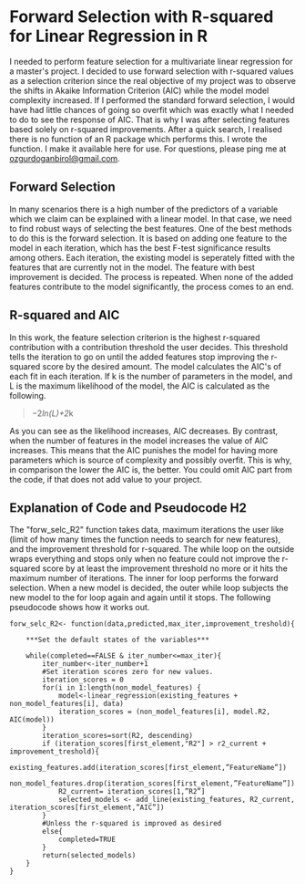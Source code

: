 # Forward Selection with R-squared for Linear Regression in R

I needed to perform feature selection for a multivariate linear regression for a master's project. I decided to use forward selection with r-squared values as a selection criterion since the real objective of my project was to observe the shifts in Akaike Information Criterion (AIC) while the model model complexity increased. If I performed the standard forward selection, I would have had little chances of going so overfit which was exactly what I needed to do to see the response of AIC. That is why I was after selecting features based solely on r-squared improvements. After a quick search, I realised there is no function of an R package which performs this. I wrote the function. I make it available here for use. For questions, please ping me at ozgurdoganbirol@gmail.com.

## Forward Selection

In many scenarios there is a high number of the predictors of a variable which we claim can be explained with a linear model. In that case, we need to find robust ways of selecting the best features. One of the best methods to do this is the forward selection. It is based on adding one feature to the model in each iteration, which has the best F-test significance results among others. Each iteration, the existing model is seperately fitted with the features that are currently not in the model. The feature with best improvement is decided. The process is repeated. When none of the added features contribute to the model significantly, the process comes to an end.

## R-squared and AIC

In this work, the feature selection criterion is the highest r-squared contribution with a contribution threshold the user decides. This threshold tells the iteration to go on until the added features stop improving the r-squared score by the desired amount. The model calculates the AIC's of each fit in each iteration. If k is the number of parameters in the model, and L is the maximum likelihood of the model, the AIC is calculated as the following. 

> −2*ln(L)+2*k  

As you can see as the likelihood increases, AIC decreases. By contrast, when the number of features in the model increases the value of AIC increases. This means that the AIC punishes the model for having more parameters which is source of complexity and possibly overfit. This is why, in comparison the lower the AIC is, the better. You could omit AIC part from the code, if that does not add value to your project.

## Explanation of Code and Pseudocode H2

The "forw_selc_R2" function takes data, maximum iterations the user like (limit of how many times the function needs to search for new features), and the improvement threshold for r-squared. The while loop on the outside wraps everything and stops only when no feature could not improve the r-squared score by at least the improvement threshold no more or it hits the maximum number of iterations. The inner for loop performs the forward selection. When a new model is decided, the outer while loop subjects the new model to the for loop again and again until it stops. The following pseudocode shows how it works out. 

```
forw_selc_R2<- function(data,predicted,max_iter,improvement_treshold){

	***Set the default states of the variables***
  
	while(completed==FALSE & iter_number<=max_iter){
		iter_number<-iter_number+1
		#Set iteration scores zero for new values.
		iteration_scores = 0
		for(i in 1:length(non_model_features) {
			model<-linear_regression(existing_features + non_model_features[i], data)
			iteration_scores = (non_model_features[i], model.R2, AIC(model))
		}
		iteration_scores=sort(R2, descending)
		if (iteration_scores[first_element,"R2"] > r2_current + improvement_treshold){
			existing_features.add(iteration_scores[first_element,”FeatureName”])
			non_model_features.drop(iteration_scores[first_element,”FeatureName”])
			R2_current= iteration_scores[1,”R2”]
			selected_models <- add_line(existing_features, R2_current,       iteration_scores[first_element,”AIC”])
		}
		#Unless the r-squared is improved as desired
		else{
			completed=TRUE
		}
		return(selected_models)
	}
}
```

